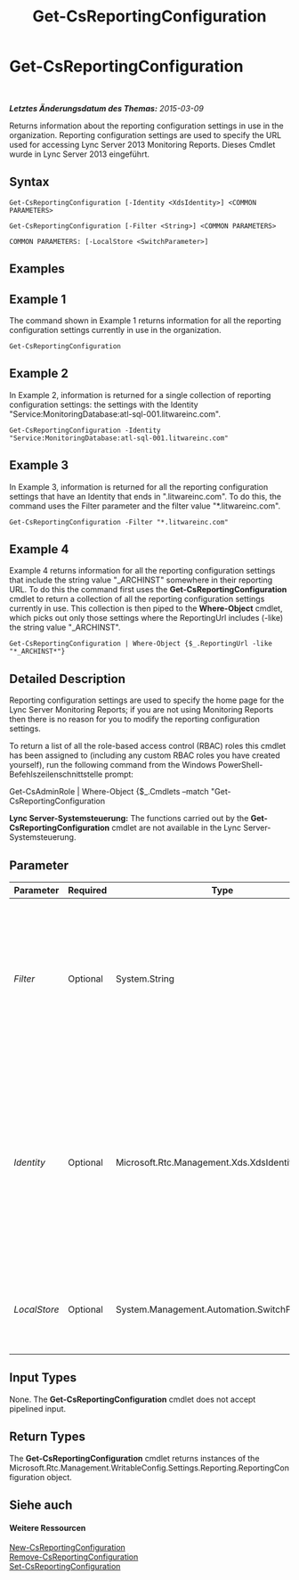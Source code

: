 ﻿---
title: Get-CsReportingConfiguration
TOCTitle: Get-CsReportingConfiguration
ms:assetid: e777a154-354a-49da-8140-79f80416bc49
ms:mtpsurl: https://technet.microsoft.com/de-de/library/JJ205356(v=OCS.15)
ms:contentKeyID: 49295741
ms.date: 05/19/2016
mtps_version: v=OCS.15
ms.translationtype: HT
---

# Get-CsReportingConfiguration

 

_**Letztes Änderungsdatum des Themas:** 2015-03-09_

Returns information about the reporting configuration settings in use in the organization. Reporting configuration settings are used to specify the URL used for accessing Lync Server 2013 Monitoring Reports. Dieses Cmdlet wurde in Lync Server 2013 eingeführt.

## Syntax

    Get-CsReportingConfiguration [-Identity <XdsIdentity>] <COMMON PARAMETERS>

    Get-CsReportingConfiguration [-Filter <String>] <COMMON PARAMETERS>

    COMMON PARAMETERS: [-LocalStore <SwitchParameter>]

## Examples

## Example 1

The command shown in Example 1 returns information for all the reporting configuration settings currently in use in the organization.

    Get-CsReportingConfiguration

## Example 2

In Example 2, information is returned for a single collection of reporting configuration settings: the settings with the Identity "Service:MonitoringDatabase:atl-sql-001.litwareinc.com".

    Get-CsReportingConfiguration -Identity "Service:MonitoringDatabase:atl-sql-001.litwareinc.com"

## Example 3

In Example 3, information is returned for all the reporting configuration settings that have an Identity that ends in ".litwareinc.com". To do this, the command uses the Filter parameter and the filter value "\*.litwareinc.com".

    Get-CsReportingConfiguration -Filter "*.litwareinc.com"

## Example 4

Example 4 returns information for all the reporting configuration settings that include the string value "\_ARCHINST" somewhere in their reporting URL. To do this the command first uses the **Get-CsReportingConfiguration** cmdlet to return a collection of all the reporting configuration settings currently in use. This collection is then piped to the **Where-Object** cmdlet, which picks out only those settings where the ReportingUrl includes (-like) the string value "\_ARCHINST".

    Get-CsReportingConfiguration | Where-Object {$_.ReportingUrl -like "*_ARCHINST*"}

## Detailed Description

Reporting configuration settings are used to specify the home page for the Lync Server Monitoring Reports; if you are not using Monitoring Reports then there is no reason for you to modify the reporting configuration settings.

To return a list of all the role-based access control (RBAC) roles this cmdlet has been assigned to (including any custom RBAC roles you have created yourself), run the following command from the Windows PowerShell-Befehlszeilenschnittstelle prompt:

Get-CsAdminRole | Where-Object {$\_.Cmdlets –match "Get-CsReportingConfiguration

**Lync Server-Systemsteuerung:** The functions carried out by the **Get-CsReportingConfiguration** cmdlet are not available in the Lync Server-Systemsteuerung.

## Parameter


<table>
<colgroup>
<col style="width: 25%" />
<col style="width: 25%" />
<col style="width: 25%" />
<col style="width: 25%" />
</colgroup>
<thead>
<tr class="header">
<th>Parameter</th>
<th>Required</th>
<th>Type</th>
<th>Description</th>
</tr>
</thead>
<tbody>
<tr class="odd">
<td><p><em>Filter</em></p></td>
<td><p>Optional</p></td>
<td><p>System.String</p></td>
<td><p>Enables you to use wildcard characters when specifying the reporting configuration settings to be returned. For example, this syntax returns all the settings configured at the service scope:</p>
<p>-Filter &quot;service:*&quot;</p>
<p>Note that you cannot use both the Filter and the Identity parameters in the same command.</p></td>
</tr>
<tr class="even">
<td><p><em>Identity</em></p></td>
<td><p>Optional</p></td>
<td><p>Microsoft.Rtc.Management.Xds.XdsIdentity</p></td>
<td><p>Service Identity of the monitoring database associated with the reporting configuration settings. For example:</p>
<p>-Identity &quot;Service:MonitoringDatabase:atl-sql-001.litwareinc.com&quot;</p>
<p>If you do not include either the Identity parameter or the Filter parameter in your command, then the <strong>Get-CsReportingConfiguration</strong> cmdlet will return all the reporting configuration settings in use in your organization.</p></td>
</tr>
<tr class="odd">
<td><p><em>LocalStore</em></p></td>
<td><p>Optional</p></td>
<td><p>System.Management.Automation.SwitchParameter</p></td>
<td><p>Retrieves the reporting configuration data from the local replica of the Central Management store rather than from the Central Management store itself.</p></td>
</tr>
</tbody>
</table>


## Input Types

None. The **Get-CsReportingConfiguration** cmdlet does not accept pipelined input.

## Return Types

The **Get-CsReportingConfiguration** cmdlet returns instances of the Microsoft.Rtc.Management.WritableConfig.Settings.Reporting.ReportingConfiguration object.

## Siehe auch

#### Weitere Ressourcen

[New-CsReportingConfiguration](new-csreportingconfiguration.md)  
[Remove-CsReportingConfiguration](remove-csreportingconfiguration.md)  
[Set-CsReportingConfiguration](set-csreportingconfiguration.md)

